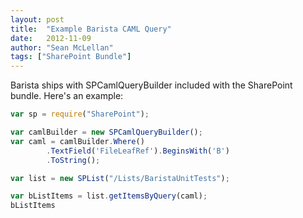 ```yaml
---
layout: post
title:  "Example Barista CAML Query"
date:   2012-11-09
author: "Sean McLellan"
tags: ["SharePoint Bundle"]
---
```


Barista ships with SPCamlQueryBuilder included with the SharePoint bundle. Here's an example:

```javascript
var sp = require("SharePoint");

var camlBuilder = new SPCamlQueryBuilder();
var caml = camlBuilder.Where()
        .TextField('FileLeafRef').BeginsWith('B')
        .ToString();

var list = new SPList("/Lists/BaristaUnitTests");

var bListItems = list.getItemsByQuery(caml);
bListItems
```